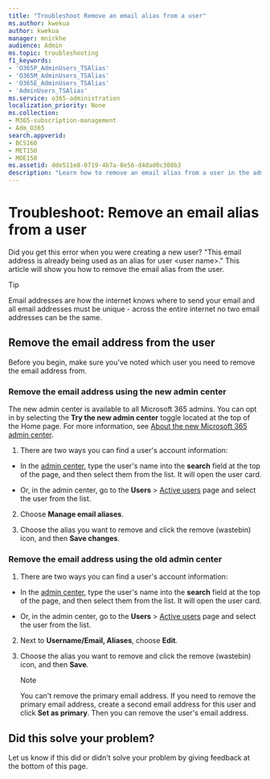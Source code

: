 ```yaml
---
title: "Troubleshoot Remove an email alias from a user"
ms.author: kwekua
author: kwekua
manager: mnirkhe
audience: Admin
ms.topic: troubleshooting
f1_keywords:
- 'O365P_AdminUsers_TSAlias'
- 'O365M_AdminUsers_TSAlias'
- 'O365E_AdminUsers_TSAlias'
- 'AdminUsers_TSAlias'
ms.service: o365-administration
localization_priority: None
ms.collection: 
- M365-subscription-management 
- Adm_O365
search.appverid:
- BCS160
- MET150
- MOE150
ms.assetid: dde511e8-0719-4b7a-8e56-d4dad0c308b3
description: "Learn how to remove an email alias from a user in the admin center."
---
```


# Troubleshoot: Remove an email alias from a user

Did you get this error when you were creating a new user? "This email address is already being used as an alias for user \<user name>." This article will show you how to remove the email alias from the user.
  
> [!TIP]
> Email addresses are how the internet knows where to send your email and all email addresses must be unique - across the entire internet no two email addresses can be the same. 
  
## Remove the email address from the user

Before you begin, make sure you've noted which user you need to remove the email address from.

### Remove the email address using the new admin center

The new admin center is available to all Microsoft 365 admins. You can opt in by selecting the **Try the new admin center** toggle located at the top of the Home page. For more information, see [About the new Microsoft 365 admin center](../microsoft-365-admin-center-preview.md).

1. There are two ways you can find a user's account information: 
    
  - In the <a href="https://go.microsoft.com/fwlink/p/?linkid=2024339" target="_blank">admin center</a>, type the user's name into the **search** field at the top of the page, and then select them from the list. It will open the user card. 
    
  - Or, in the admin center, go to the **Users** \> <a href="https://go.microsoft.com/fwlink/p/?linkid=834822" target="_blank">Active users</a> page and select the user from the list. 
    
2. Choose **Manage email aliases**.  
    
3. Choose the alias you want to remove and click the remove (wastebin) icon, and then **Save changes**. 



### Remove the email address using the old admin center
  
1. There are two ways you can find a user's account information: 
    
  - In the <a href="https://go.microsoft.com/fwlink/p/?linkid=2024339" target="_blank">admin center</a>, type the user's name into the **search** field at the top of the page, and then select them from the list. It will open the user card. 
    
  - Or, in the admin center, go to the **Users** \> <a href="https://go.microsoft.com/fwlink/p/?linkid=834822" target="_blank">Active users</a> page and select the user from the list. 
    
2. Next to **Username/Email, Aliases**, choose **Edit**.    
3. Choose the alias you want to remove and click the remove (wastebin) icon, and then **Save**. 
    
    > [!NOTE]
    > You can't remove the primary email address. If you need to remove the primary email address, create a second email address for this user and click **Set as primary**. Then you can remove the user's email address. 
  
## Did this solve your problem?

Let us know if this did or didn't solve your problem by giving feedback at the bottom of this page.
  

